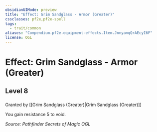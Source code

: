 ```yaml
---
obsidianUIMode: preview
title: "Effect: Grim Sandglass - Armor (Greater)"
cssclasses: pf2e,pf2e-spell
tags:
  - trait/common
aliases: "Compendium.pf2e.equipment-effects.Item.JnnyamqQrAEcyI6F"
license: OGL
---
```

# Effect: Grim Sandglass - Armor (Greater)
## Level 8
### 






Granted by [[Grim Sandglass (Greater)|Grim Sandglass (Greater)]]

You gain resistance 5 to void.

*Source: Pathfinder Secrets of Magic*
*OGL*